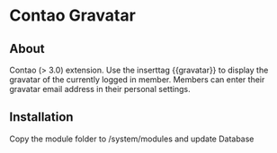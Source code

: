 Contao Gravatar
================

About
-----
Contao (> 3.0) extension.
Use the inserttag {{gravatar}} to display the gravatar of the currently logged in member.
Members can enter their gravatar email address in their personal settings.

Installation
------------
Copy the module folder to /system/modules and update Database
